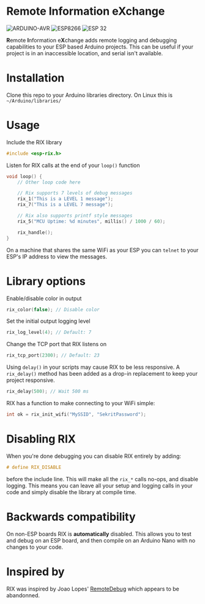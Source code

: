 # Remote Information eXchange

<!--
Icons from: https://shields.io/

https://img.shields.io/badge/ESP-32-success
https://img.shields.io/badge/ESP-8266-success
https://img.shields.io/badge/Arduino-AVR-success?logo=arduino&logoWidth=18
-->
![ARDUINO-AVR](https://user-images.githubusercontent.com/3429760/220426704-0a102a4f-f661-4fa8-a3cc-b37af02a35d4.svg)
![ESP8266](https://user-images.githubusercontent.com/3429760/220426614-77c8aa30-325e-4e14-8bb9-94daf03f68fc.svg)
![ESP 32](https://user-images.githubusercontent.com/3429760/220428060-b08bb5ee-3a5c-4061-97ab-2c8977045aa2.svg)

**R**emote **I**nformation e**X**change adds remote logging and debugging
capabilities to your ESP based Arduino projects. This can be useful if
your project is in an inaccessible location, and serial isn't available.

# Installation

Clone this repo to your Arduino libraries directory. On Linux this is
`~/Arduino/libraries/`

# Usage

Include the RIX library

```C
#include <esp-rix.h>
```

Listen for RIX calls at the end of your `loop()` function

```C
void loop() {
	// Other loop code here

	// Rix supports 7 levels of debug messages
	rix_1("This is a LEVEL 1 message");
	rix_7("This is a LEVEL 7 message");

	// Rix also supports printf style messages
	rix_5("MCU Uptime: %d minutes", millis() / 1000 / 60);

	rix_handle();
}
```

On a machine that shares the same WiFi as your ESP you can `telnet` to your
ESP's IP address to view the messages.

# Library options

Enable/disable color in output

```C
rix_color(false); // Disable color
```

Set the initial output logging level

```C
rix_log_level(4); // Default: 7
```

Change the TCP port that RIX listens on

```C
rix_tcp_port(2300); // Default: 23
```

Using `delay()` in your scripts may cause RIX to be less responsive. A
`rix_delay()` method has been added as a drop-in replacement to keep your
project responsive.

```C
rix_delay(500); // Wait 500 ms
```

RIX has a function to make connecting to your WiFi simple:

```C
int ok = rix_init_wifi("MySSID", "SekritPassword");
```

# Disabling RIX

When you're done debugging you can disable RIX entirely by adding:

```C
# define RIX_DISABLE
```

before the include line. This will make all the `rix_*` calls no-ops, and
disable logging. This means you can leave all your setup and logging calls in
your code and simply disable the library at compile time.

# Backwards compatibility

On non-ESP boards RIX is **automatically** disabled. This allows you to test
and debug on an ESP board, and then compile on an Arduino Nano with no changes
to your code.

# Inspired by

RIX was inspired by Joao Lopes' [RemoteDebug](https://github.com/JoaoLopesF/RemoteDebug)
which appears to be abandonned.
